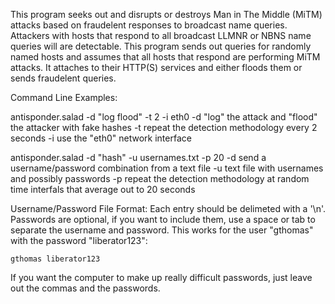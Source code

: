 This program seeks out and disrupts or destroys Man in The Middle (MiTM)
attacks based on fraudelent responses to broadcast name queries. Attackers
with hosts that respond to all broadcast LLMNR or NBNS name queries will are 
detectable. This program sends out queries for randomly named hosts and
assumes that all hosts that respond are performing MiTM attacks. It attaches
to their HTTP(S) services and either floods them or sends fraudelent queries.

Command Line Examples:

antisponder.salad -d "log flood" -t 2 -i eth0
	-d   "log" the attack and "flood" the attacker with fake hashes
	-t   repeat the detection methodology every 2 seconds
	-i   use the "eth0" network interface

antisponder.salad -d "hash" -u usernames.txt -p 20 
	-d   send a username/password combination from a text file
	-u   text file with usernames and possibly passwords
	-p   repeat the detection methodology at random time interfals that average out to 20 seconds
	


Username/Password File Format:
	Each entry should be delimeted with a '\n'.
	Passwords are optional, if you want to include them, use a space or tab
 	to separate the username and password. This works for the user "gthomas"
 	with the password "liberator123":

	gthomas liberator123
	
If you want the computer to make up really difficult passwords, just leave out the commas and the passwords.

